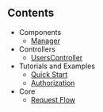 Contents
--------

- Components
    - [Manager](/docs/1.0/components/manager)
- Controllers
    - [UsersController](/docs/1.0/controllers/users)
- Tutorials and Examples
    - [Quick Start](/docs/1.0/tutorials-and-examples/quick-start)
    - [Authorization](/docs/1.0/tutorials-and-examples/authorization)
- Core
    - [Request Flow](/docs/1.0/request-flow)
